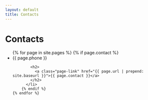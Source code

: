 ```yaml
---
layout: default
title: Contacts
---
```


<div class="home">

  <h1 class="page-heading">Contacts</h1>

  <ul class="contact-list">
    {% for page in site.pages %}
        {% if page.contact %}
          <li>
            <span class="page-meta">{{ page.phone }}</span>

            <h2>
              <a class="page-link" href="{{ page.url | prepend: site.baseurl }}">{{ page.contact }}</a>
            </h2>
          </li>
        {% endif %}
    {% endfor %}
  </ul>

</div>